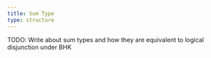 ```yaml
---
title: Sum Type
type: structure
---
```

TODO: Write about sum types and how they are equivalent to logical disjunction under BHK